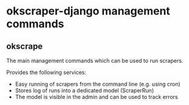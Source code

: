 okscraper-django management commands
====================================

okscrape
--------

The main management commands which can be used to run scrapers.

Provides the following services:

* Easy running of scrapers from the command line (e.g. using cron)
* Stores log of runs into a dedicated model (ScraperRun)
* The model is visible in the admin and can be used to track errors
